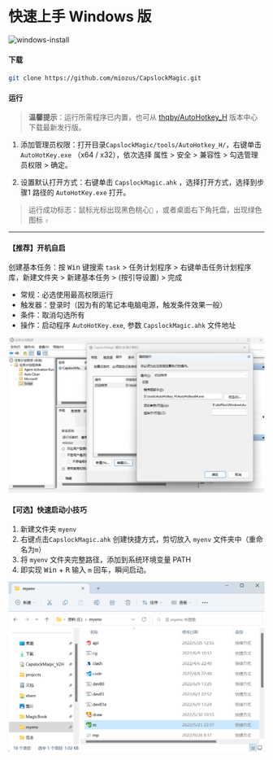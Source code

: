 # 快速上手 Windows 版

![windows-install](../img/windows-install.gif)

#### 下载

```bash
git clone https://github.com/miozus/CapslockMagic.git
```

#### 运行

> **温馨提示**：运行所需程序已内置，也可从 [thqby/AutoHotkey_H](https://github.com/thqby/AutoHotkey_H/releases) 版本中心下载最新发行版。

1. 添加管理员权限：打开目录`CapslockMagic/tools/AutoHotkey_H/`，右键单击 `AutoHotKey.exe` （x64 / x32），依次选择 属性 > 安全 > 兼容性 > 勾选管理员权限 > 确定。

2. 设置默认打开方式：右键单击 `CapslockMagic.ahk` ，选择打开方式，选择到步骤1 路径的 `AutoHotKey.exe` 打开。

> 运行成功标志：鼠标光标出现黑色桃心`🖤` ，或者桌面右下角托盘，出现绿色图标 `⇧`


---

#### 【推荐】开机自启

创建基本任务：按 <kbd>Win</kbd> 键搜索 `task` > 任务计划程序 > 右键单击任务计划程序库，新建文件夹 > 新建基本任务 > (按引导设置) > 完成

- 常规：必选使用最高权限运行
- 触发器：登录时（因为有的笔记本电脑电源，触发条件效果一般）
- 条件：取消勾选所有
- 操作：启动程序 `AutoHotKey.exe`, 参数 `CapslockMagic.ahk` 文件地址

![auto-startup-plan](../img/auto-startup-plan.png)


#### 【可选】快速启动小技巧

1. 新建文件夹 `myenv` 
2. 右键点击`CapslockMagic.ahk` 创建快捷方式，剪切放入 `myenv` 文件夹中（重命名为`m`）
3. 将 `myenv` 文件夹完整路径，添加到系统环境变量 PATH
4. 即实现 <kbd> Win</kbd> + <kbd>R</kbd> 输入 `m` 回车，瞬间启动。

![myenv-tip](../img/myenv-tip.png)